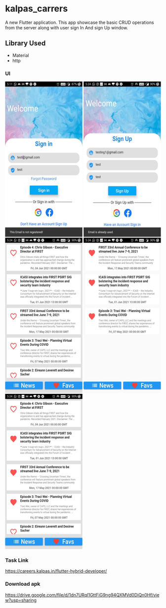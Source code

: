# kalpas_carrers

A new Flutter application. This app showcase the basic CRUD operations from the server along with user sign In And sign Up window. 

## Library Used 
- Material 
- http
### UI
<img src="signin.jpg" width=250 height=500> <img src="signup.jpg" width=250 height=500> <img src="news.jpg" width=250 height=500> <img src="fav.jpg" width=250 height=500> <img src="newsl.jpg" width=250 height=500>

### Task Link 
https://careers.kalpas.in/flutter-hybrid-developer/

### Download apk 
https://drive.google.com/file/d/1dn7URqI1GttFiG9ng94QXMVd0DiQn0Hf/view?usp=sharing

